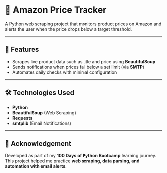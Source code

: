 # 🛒 Amazon Price Tracker

A Python web scraping project that monitors product prices on Amazon and alerts the user when the price drops below a target threshold.

---

## 🚀 Features
- Scrapes live product data such as title and price using **BeautifulSoup**  
- Sends notifications when prices fall below a set limit (via **SMTP**)  
- Automates daily checks with minimal configuration  

---

## 🛠️ Technologies Used
- **Python**
- **BeautifulSoup** (Web Scraping)
- **Requests**
- **smtplib** (Email Notifications)

---

## 📌 Acknowledgement
Developed as part of my **100 Days of Python Bootcamp** learning journey.  
This project helped me practice **web scraping, data parsing, and automation with email alerts**.
